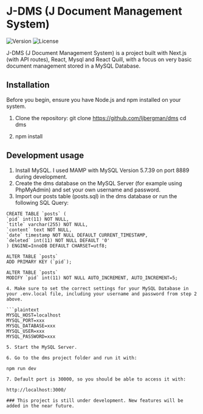 # J-DMS (J Document Management System)

![Version](https://img.shields.io/badge/version-1.0.1-brightgreen)
![License](https://img.shields.io/badge/license-Private-blue)

J-DMS (J Document Management System) is a project built with Next.js (with API routes), React, Mysql and React Quill, with a focus on very basic document management stored in a MySQL Database.

## Installation

Before you begin, ensure you have Node.js and npm installed on your system.

1. Clone the repository:
   git clone https://github.com/ljbergman/dms
   cd dms

2. npm install

## Development usage

1. Install MySQL. I used MAMP with MySQL Version 5.7.39 on port 8889 during development.
2. Create the dms database on the MySQL Server (for example using PhpMyAdmin) and set your own username and password.
3. Import our posts table (posts.sql) in the dms database or run the following SQL Query:

  ```plaintext
CREATE TABLE `posts` (
  `pid` int(11) NOT NULL,
  `title` varchar(255) NOT NULL,
  `content` text NOT NULL,
  `date` timestamp NOT NULL DEFAULT CURRENT_TIMESTAMP,
  `deleted` int(11) NOT NULL DEFAULT '0'
) ENGINE=InnoDB DEFAULT CHARSET=utf8;

ALTER TABLE `posts`
  ADD PRIMARY KEY (`pid`);

ALTER TABLE `posts`
  MODIFY `pid` int(11) NOT NULL AUTO_INCREMENT, AUTO_INCREMENT=5;

4. Make sure to set the correct settings for your MySQL Database in your .env.local file, including your username and password from step 2 above.

```plaintext
MYSQL_HOST=localhost   
MYSQL_PORT=xxx
MYSQL_DATABASE=xxx
MYSQL_USER=xxx  
MYSQL_PASSWORD=xxx

5. Start the MySQL Server.

6. Go to the dms project folder and run it with: 

npm run dev

7. Default port is 30000, so you should be able to access it with:

http://localhost:3000/

### This project is still under development. New features will be added in the near future.


